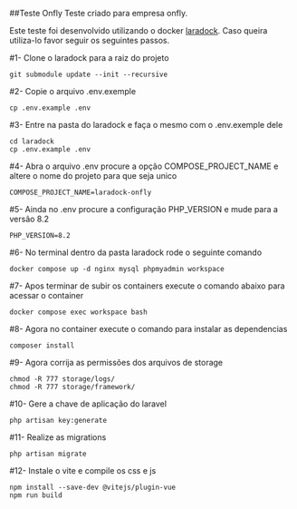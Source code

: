 ##Teste Onfly
Teste criado para empresa onfly.

Este teste foi desenvolvido utilizando o docker [laradock](https://laradock.io/). Caso queira utiliza-lo favor seguir os seguintes passos.

#1- Clone o laradock para a raiz do projeto

```
git submodule update --init --recursive
```

#2- Copie o arquivo .env.exemple

```
cp .env.example .env
```

#3- Entre na pasta do laradock e faça o mesmo com o .env.exemple dele
```
cd laradock
cp .env.example .env
```

#4- Abra o arquivo .env procure a opção COMPOSE_PROJECT_NAME e altere o nome do projeto para que seja unico
```
COMPOSE_PROJECT_NAME=laradock-onfly
```

#5- Ainda no .env procure a configuração PHP_VERSION e mude para a versão 8.2
```
PHP_VERSION=8.2
```
#6- No terminal dentro da pasta laradock rode o seguinte comando
```
docker compose up -d nginx mysql phpmyadmin workspace 
```
#7- Apos terminar de subir os containers execute o comando abaixo para acessar o container
```
docker compose exec workspace bash
```
#8- Agora no container execute o comando para instalar as dependencias
```
composer install
```

#9- Agora corrija as permissões dos arquivos de storage
```
chmod -R 777 storage/logs/
chmod -R 777 storage/framework/
```

#10- Gere a chave de aplicação do laravel
```
php artisan key:generate
```

#11- Realize as migrations 
```
php artisan migrate
```

#12- Instale o vite e compile os css e js
```
npm install --save-dev @vitejs/plugin-vue
npm run build
```



